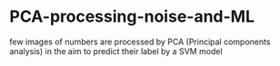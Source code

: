 # PCA-processing-noise-and-ML
few images of numbers are processed by PCA (Principal components analysis) in the aim to predict their label by a SVM model
